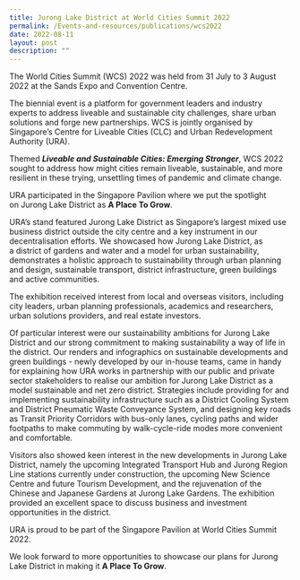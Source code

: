 ```yaml
---
title: Jurong Lake District at World Cities Summit 2022
permalink: /Events-and-resources/publications/wcs2022
date: 2022-08-11
layout: post
description: ""
---
```

The World Cities Summit (WCS) 2022 was held from 31 July to 3 August 2022 at the Sands Expo and Convention Centre.

The biennial event is a platform for government leaders and industry experts to address liveable and sustainable city challenges, share urban solutions and forge new partnerships. WCS is jointly organised by Singapore’s Centre for Liveable Cities (CLC) and Urban Redevelopment Authority (URA).

Themed **_Liveable and Sustainable Cities: Emerging Stronger_**, WCS 2022 sought to address how might cities remain liveable, sustainable, and more resilient in these trying, unsettling times of pandemic and climate change.

URA participated in the Singapore Pavilion where we put the spotlight on Jurong Lake District as **A Place To Grow**.

URA’s stand featured Jurong Lake District as Singapore’s largest mixed use business district outside the city centre and a key instrument in our decentralisation efforts. We showcased how Jurong Lake District, as a district of gardens and water and a model for urban sustainability, demonstrates a holistic approach to sustainability through urban planning and design, sustainable transport, district infrastructure, green buildings and active communities.

The exhibition received interest from local and overseas visitors, including city leaders, urban planning professionals, academics and researchers, urban solutions providers, and real estate investors.

Of particular interest were our sustainability ambitions for Jurong Lake District and our strong commitment to making sustainability a way of life in the district. Our renders and infographics on sustainable developments and green buildings - newly developed by our in-house teams, came in handy for explaining how URA works in partnership with our public and private sector stakeholders to realise our ambition for Jurong Lake District as a model sustainable and net zero district. Strategies include providing for and implementing sustainability infrastructure such as a District Cooling System and District Pneumatic Waste Conveyance System, and designing key roads as Transit Priority Corridors with bus-only lanes, cycling paths and wider footpaths to make commuting by walk-cycle-ride modes more convenient and comfortable.

Visitors also showed keen interest in the new developments in Jurong Lake District, namely the upcoming Integrated Transport Hub and Jurong Region Line stations currently under construction, the upcoming New Science Centre and future Tourism Development, and the rejuvenation of the Chinese and Japanese Gardens at Jurong Lake Gardens. The exhibition provided an excellent space to discuss business and investment opportunities in the district.

URA is proud to be part of the Singapore Pavilion at World Cities Summit 2022.

We look forward to more opportunities to showcase our plans for Jurong Lake District in making it
**A Place To Grow**.

